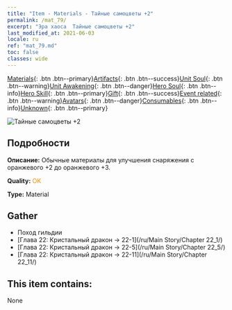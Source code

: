 ```yaml
---
title: "Item - Materials - Тайные самоцветы +2"
permalink: /mat_79/
excerpt: "Эра хаоса  Тайные самоцветы +2"
last_modified_at: 2021-06-03
locale: ru
ref: "mat_79.md"
toc: false
classes: wide
---
```

 [Materials](/ItemsRU/){: .btn .btn--primary}[Artifacts](/ItemsRU/Artifacts/){: .btn .btn--success}[Unit Soul](/ItemsRU/UnitSoul/){: .btn .btn--warning}[Unit Awakening](/ItemsRU/UnitAwakening/){: .btn .btn--danger}[Hero Soul](/ItemsRU/HeroSoul/){: .btn .btn--info}[Hero Skill](/ItemsRU/HeroSkill/){: .btn .btn--primary}[Gift](/ItemsRU/Gift/){: .btn .btn--success}[Event related](/ItemsRU/Events/){: .btn .btn--warning}[Avatars](/ItemsRU/Avatars/){: .btn .btn--danger}[Consumables](/ItemsRU/Consumables/){: .btn .btn--info}[Unknown](/ItemsRU/Unknown/){: .btn .btn--primary}

 ![Тайные самоцветы +2](/images/t/i_cailiao_baoshi3.png)

## Подробности
 **Описание:** Обычные материалы для улучшения снаряжения c оранжевого +2 до оранжевого +3.

 **Quality:** <span style="color: #FF8C00">OK</span>

 **Type:** Material

## Gather

*    Поход гильдии 
*    [Глава 22: Кристальный дракон -> 22-1](/ru/Main Story/Chapter 22_1/) 
*    [Глава 22: Кристальный дракон -> 22-5](/ru/Main Story/Chapter 22_5/) 
*    [Глава 22: Кристальный дракон -> 22-11](/ru/Main Story/Chapter 22_11/) 

## This item contains:

  None

